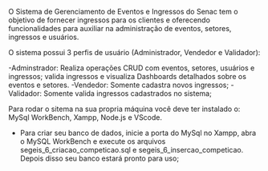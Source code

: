 O Sistema de Gerenciamento de Eventos e Ingressos do Senac tem o objetivo de fornecer ingressos para os clientes e oferecendo funcionalidades para auxiliar na administração de eventos, setores, ingressos e usuários.

O sistema possui 3 perfis de usuário (Administrador, Vendedor e Validador):

-Adminstrador: Realiza operações CRUD com eventos, setores, usuários e ingressos; valida ingressos e visualiza Dashboards detalhados sobre os eventos e setores.
-Vendedor: Somente cadastra novos ingressos;
-Validador: Somente valida ingressos cadastrados no sistema;


Para rodar o sitema na sua propria máquina você deve ter instalado o: MySql WorkBench, Xampp, Node.js e VScode.

- Para criar seu banco de dados, inicie a porta do MySql no Xampp, abra o MySQL WorkBench e execute os arquivos segeis_6_criacao_competicao.sql e segeis_6_insercao_competicao. Depois disso seu banco estará pronto para uso;
